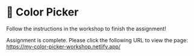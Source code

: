 # 🎨 Color Picker

Follow the instructions in the workshop to finish the assignment!

Assignment is complete. Please click the following URL to view the page:
https://my-color-picker-workshop.netlify.app/
